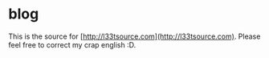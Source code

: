 blog
====
This is the source for [http://l33tsource.com](http://l33tsource.com). 
Please feel free to correct my crap english :D.
